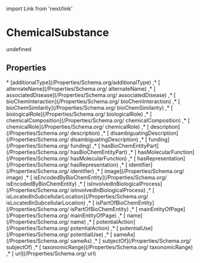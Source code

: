 import Link from 'next/link'
# ChemicalSubstance

undefined

## Properties

<Grid>
* [additionalType](/Properties/Schema.org/additionalType)
,* [ alternateName](/Properties/Schema.org/ alternateName)
,* [ associatedDisease](/Properties/Schema.org/ associatedDisease)
,* [ bioChemInteraction](/Properties/Schema.org/ bioChemInteraction)
,* [ bioChemSimilarity](/Properties/Schema.org/ bioChemSimilarity)
,* [ biologicalRole](/Properties/Schema.org/ biologicalRole)
,* [ chemicalComposition](/Properties/Schema.org/ chemicalComposition)
,* [ chemicalRole](/Properties/Schema.org/ chemicalRole)
,* [ description](/Properties/Schema.org/ description)
,* [ disambiguatingDescription](/Properties/Schema.org/ disambiguatingDescription)
,* [ funding](/Properties/Schema.org/ funding)
,* [ hasBioChemEntityPart](/Properties/Schema.org/ hasBioChemEntityPart)
,* [ hasMolecularFunction](/Properties/Schema.org/ hasMolecularFunction)
,* [ hasRepresentation](/Properties/Schema.org/ hasRepresentation)
,* [ identifier](/Properties/Schema.org/ identifier)
,* [ image](/Properties/Schema.org/ image)
,* [ isEncodedByBioChemEntity](/Properties/Schema.org/ isEncodedByBioChemEntity)
,* [ isInvolvedInBiologicalProcess](/Properties/Schema.org/ isInvolvedInBiologicalProcess)
,* [ isLocatedInSubcellularLocation](/Properties/Schema.org/ isLocatedInSubcellularLocation)
,* [ isPartOfBioChemEntity](/Properties/Schema.org/ isPartOfBioChemEntity)
,* [ mainEntityOfPage](/Properties/Schema.org/ mainEntityOfPage)
,* [ name](/Properties/Schema.org/ name)
,* [ potentialAction](/Properties/Schema.org/ potentialAction)
,* [ potentialUse](/Properties/Schema.org/ potentialUse)
,* [ sameAs](/Properties/Schema.org/ sameAs)
,* [ subjectOf](/Properties/Schema.org/ subjectOf)
,* [ taxonomicRange](/Properties/Schema.org/ taxonomicRange)
,* [ url](/Properties/Schema.org/ url)

</Grid>

